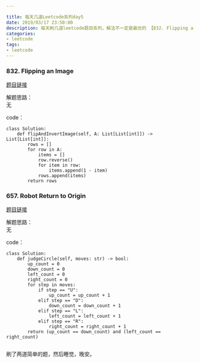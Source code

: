 ```yaml
---

title: 每天几道Leetcode系列day5
date: 2019/03/17 23:50:00
description: 每天刷几道leetcode题目系列，解法不一定是最优的 【832. Flipping an Image】 && 【657. Robot Return to Origin】
categories:
- leetcode
tags:
- leetcode
---
```


### 832. Flipping an Image

[题目链接](https://leetcode.com/problems/flipping-an-image/)

解题思路：  
无

code：

```
class Solution:
    def flipAndInvertImage(self, A: List[List[int]]) -> List[List[int]]:
        rows = []
        for row in A:
            items = []
            row.reverse()
            for item in row:
                items.append(1 - item)
            rows.append(items)
        return rows
```


### 657. Robot Return to Origin

[题目链接](https://leetcode.com/problems/robot-return-to-origin/)

解题思路：  
无

code：

```
class Solution:
    def judgeCircle(self, moves: str) -> bool:
        up_count = 0
        down_count = 0
        left_count = 0
        right_count = 0
        for step in moves:
            if step == "U":
                up_count = up_count + 1
            elif step == "D":
                down_count = down_count + 1
            elif step == "L":
                left_count = left_count + 1
            elif step == "R":
                right_count = right_count + 1
        return (up_count == down_count) and (left_count == right_count)
        
```

刷了两道简单的题，然后睡觉，晚安。